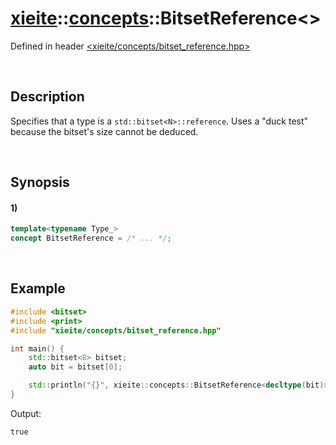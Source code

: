 # [xieite](../../xieite.md)\:\:[concepts](../../concepts.md)\:\:BitsetReference\<\>
Defined in header [<xieite/concepts/bitset_reference.hpp>](../../../include/xieite/concepts/bitset_reference.hpp)

&nbsp;

## Description
Specifies that a type is a `std::bitset<N>::reference`. Uses a "duck test" because the bitset's size cannot be deduced.

&nbsp;

## Synopsis
#### 1)
```cpp
template<typename Type_>
concept BitsetReference = /* ... */;
```

&nbsp;

## Example
```cpp
#include <bitset>
#include <print>
#include "xieite/concepts/bitset_reference.hpp"

int main() {
    std::bitset<8> bitset;
    auto bit = bitset[0];

    std::println("{}", xieite::concepts::BitsetReference<decltype(bit)>);
}
```
Output:
```
true
```
